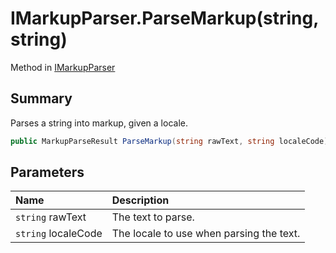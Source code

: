 # IMarkupParser.ParseMarkup(string,string)

Method in [IMarkupParser](/docs/api/csharp/yarn.imarkupparser.md)

## Summary


Parses a string into markup, given a locale.


```csharp
public MarkupParseResult ParseMarkup(string rawText, string localeCode);
```

## Parameters

|Name|Description|
|:---|:---|
|`string` rawText|The text to parse.|
|`string` localeCode|The locale to use when parsing the text.|

